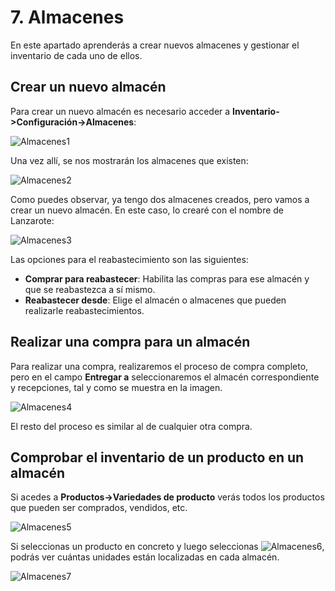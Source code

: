 # 7. Almacenes

En este apartado aprenderás a crear nuevos almacenes y gestionar el inventario de cada uno de ellos.

## Crear un nuevo almacén

Para crear un nuevo almacén es necesario acceder a **Inventario->Configuración->Almacenes**:

![Almacenes1](https://raw.githubusercontent.com/canarydev/SGE/refs/heads/main/static/images/UT3/almacenes1.png)

Una vez allí, se nos mostrarán los almacenes que existen:

![Almacenes2](https://raw.githubusercontent.com/canarydev/SGE/refs/heads/main/static/images/UT3/almacenes2.png)

Como puedes observar, ya tengo dos almacenes creados, pero vamos a crear un nuevo almacén. En este caso, lo crearé con el nombre de Lanzarote:

![Almacenes3](https://raw.githubusercontent.com/canarydev/SGE/refs/heads/main/static/images/UT3/almacenes3.png)

Las opciones para el reabastecimiento son las siguientes:
- **Comprar para reabastecer**: Habilita las compras para ese almacén y que se reabastezca a sí mismo.
- **Reabastecer desde**: Elige el almacén o almacenes que pueden realizarle reabastecimientos.

## Realizar una compra para un almacén

Para realizar una compra, realizaremos el proceso de compra completo, pero en el campo **Entregar a** seleccionaremos el almacén correspondiente y recepciones, tal y como se muestra en la imagen.

![Almacenes4](https://raw.githubusercontent.com/canarydev/SGE/refs/heads/main/static/images/UT3/almacenes4.png)

El resto del proceso es similar al de cualquier otra compra.

## Comprobar el inventario de un producto en un almacén

Si acedes a **Productos->Variedades de producto** verás todos los productos que pueden ser comprados, vendidos, etc. 

![Almacenes5](https://raw.githubusercontent.com/canarydev/SGE/refs/heads/main/static/images/UT3/almacenes5.png)

Si seleccionas un producto en concreto y luego seleccionas ![Almacenes6](https://raw.githubusercontent.com/canarydev/SGE/refs/heads/main/static/images/UT3/almacenes6.png), podrás ver cuántas unidades están localizadas en cada almacén.

![Almacenes7](https://raw.githubusercontent.com/canarydev/SGE/refs/heads/main/static/images/UT3/almacenes7.png)
